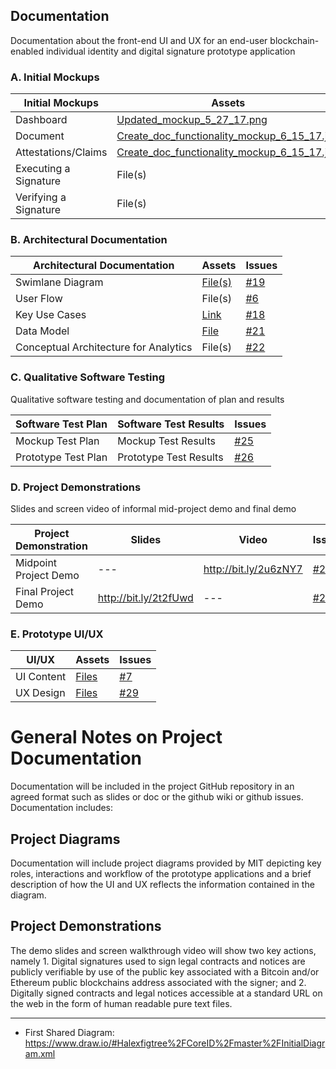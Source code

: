 ## Documentation

Documentation about the front-end UI and UX for an end-user blockchain-enabled individual identity and digital signature prototype application


### A. Initial Mockups

| Initial Mockups  | Assets  | Issues  |
|---|---|---|
| Dashboard  | [Updated_mockup_5_27_17.png](https://github.com/alexfigtree/CoreID/blob/master/docs/Updated_mockup_5_27_17.png)  |  [#5](https://github.com/alexfigtree/CoreID/issues/5) |
| Document  | [Create_doc_functionality_mockup_6_15_17.jpg](https://github.com/alexfigtree/CoreID/blob/master/docs/Create_doc_functionality_mockup_6_15_17.jpg) | [#5](https://github.com/alexfigtree/CoreID/issues/5)  |
| Attestations/Claims | [Create_doc_functionality_mockup_6_15_17.jpg](https://github.com/alexfigtree/CoreID/blob/master/docs/Create_doc_functionality_mockup_6_15_17.jpg) | [#5](https://github.com/alexfigtree/CoreID/issues/5)  |
| Executing a Signature  | File(s)  | [#23](https://github.com/alexfigtree/CoreID/issues/23)  |
| Verifying a Signature | File(s)  | [#24](https://github.com/alexfigtree/CoreID/issues/24)  |

### B. Architectural Documentation

| Architectural Documentation  | Assets  | Issues  |
|---|---|---|
| Swimlane Diagram | [File(s)](https://github.com/alexfigtree/CoreID/blob/master/docs/Diagram.md) | [#19](https://github.com/alexfigtree/CoreID/issues/19)  |
| User Flow  | File(s)  | [#6](https://github.com/alexfigtree/CoreID/issues/6)  |
| Key Use Cases  |  [Link](https://github.com/alexfigtree/CoreID/blob/master/docs/Key_Use_Cases.md) |  [#18](https://github.com/alexfigtree/CoreID/issues/18) |
| Data Model  | [File](https://github.com/alexfigtree/CoreID/blob/master/docs/Data_Model_and_Conceptual_Architecture.md#data-model)  |  [#21](https://github.com/alexfigtree/CoreID/issues/21)  |
| Conceptual Architecture for Analytics | File(s) |  [#22](https://github.com/alexfigtree/CoreID/issues/22)  |


### C. Qualitative Software Testing

Qualitative software testing and documentation of plan and results


| Software Test Plan  | Software Test Results  | Issues  |
|---|---|---|
| Mockup Test Plan | Mockup Test Results   |  [#25](https://github.com/alexfigtree/CoreID/issues/25)   |
| Prototype Test Plan | Prototype Test Results   |  [#26](https://github.com/alexfigtree/CoreID/issues/26)  |

### D. Project Demonstrations

Slides and screen video of informal mid-project demo and final demo

| Project Demonstration  | Slides  | Video  | Issues  |
|---|---|---|---|
| Midpoint Project Demo | ---  | http://bit.ly/2u6zNY7  | [#27](https://github.com/alexfigtree/CoreID/issues/27)  |
| Final Project Demo | http://bit.ly/2t2fUwd  | ---  | [#28](https://github.com/alexfigtree/CoreID/issues/28)  |


### E. Prototype UI/UX 

| UI/UX  | Assets  | Issues  
|---|---|---|
| UI Content | [Files](https://github.com/alexfigtree/CoreID/blob/master/docs/UI_Content.md)  | [#7](https://github.com/alexfigtree/CoreID/issues/7)   |  
| UX Design | [Files](https://github.com/alexfigtree/CoreID/blob/master/docs/UX_Design.md) |  [#29](https://github.com/alexfigtree/CoreID/issues/29)  |  


# General Notes on Project Documentation 

Documentation will be included in the project GitHub repository in an agreed format such as slides or doc or the github wiki or github issues. Documentation includes:

## Project Diagrams

Documentation will include project diagrams provided by MIT depicting key roles, interactions and workflow of the prototype applications and a brief description of how the UI and UX reflects the information contained in the diagram.

## Project Demonstrations

The demo slides and screen walkthrough video will show two key actions, namely 1. Digital signatures used to sign legal contracts and notices are publicly verifiable by use of the public key associated with a Bitcoin and/or Ethereum public blockchains address associated with the signer; and 2. Digitally signed contracts and legal notices accessible at a standard URL on the web in the form of human readable pure text files.

---------

* First Shared Diagram: https://www.draw.io/#Halexfigtree%2FCoreID%2Fmaster%2FInitialDiagram.xml
